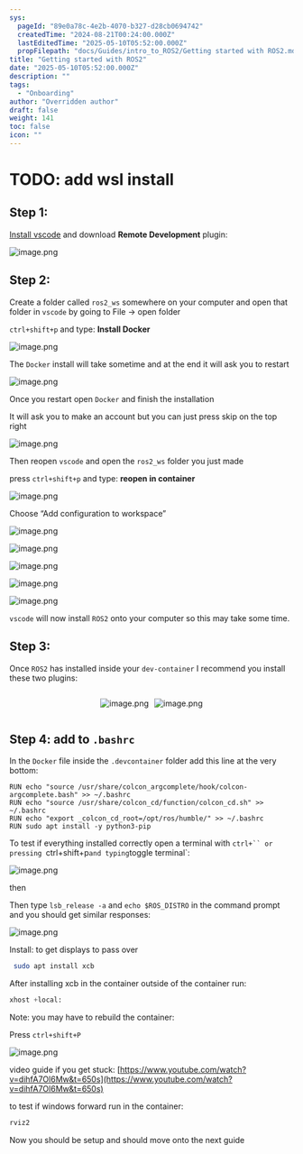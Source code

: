 ```yaml
---
sys:
  pageId: "89e0a78c-4e2b-4070-b327-d28cb0694742"
  createdTime: "2024-08-21T00:24:00.000Z"
  lastEditedTime: "2025-05-10T05:52:00.000Z"
  propFilepath: "docs/Guides/intro_to_ROS2/Getting started with ROS2.md"
title: "Getting started with ROS2"
date: "2025-05-10T05:52:00.000Z"
description: ""
tags:
  - "Onboarding"
author: "Overridden author"
draft: false
weight: 141
toc: false
icon: ""
---
```


# TODO: add wsl install

## Step 1:

[Install vscode](https://code.visualstudio.com/download) and download **Remote Development** plugin:

![image.png](https://prod-files-secure.s3.us-west-2.amazonaws.com/d518164a-d88e-44d1-a4ee-3adb3bd8bce0/efb52993-1881-4a40-b95e-6f020334f022/image.png?X-Amz-Algorithm=AWS4-HMAC-SHA256&X-Amz-Content-Sha256=UNSIGNED-PAYLOAD&X-Amz-Credential=ASIAZI2LB4663PHZODQM%2F20250630%2Fus-west-2%2Fs3%2Faws4_request&X-Amz-Date=20250630T210806Z&X-Amz-Expires=3600&X-Amz-Security-Token=IQoJb3JpZ2luX2VjEMz%2F%2F%2F%2F%2F%2F%2F%2F%2F%2FwEaCXVzLXdlc3QtMiJHMEUCIQCxyLIucuWvmHGGfCOSxlQknZG1leX%2BZJw0EdULNQBQ3wIgbabe%2B9swuxAYRT7vfwpgL5RA93haTzcHbfskKGsUnK8qiAQIxf%2F%2F%2F%2F%2F%2F%2F%2F%2F%2FARAAGgw2Mzc0MjMxODM4MDUiDD5HLvtChJCJolHbgyrcA7fjgI9rOSXLjeDOAhj9OrmAB8UY9vUEjGVor2uCuswNhcJ99VAnJarSuJM2CSZgunXVsOUuo%2BDIrCoBvjPijmUcwaFRTIOQAy0aQTtvfYMClRbXUB3Mt9lhn1g2X4RXVqsoTixs1aepqbokzoMpeWUSzmQEJ7y%2F1ZzK%2BW3gqnb8NlBol%2FRtRsY9a0BaQ7ZRa%2FCYiIRgnSbNSkfInNdyc2LjRlbCeeNbmvdq%2BNZ13ifJOMves6c4CdMc1Mj%2FFUB7oTcLQa5ynkfiWcfvmIB0rRYaZDyvmimiRA7ImVt25kalaHEURVhz1YNmEcJ%2B7g9ho4cdci%2BnsUwiw9wRQ%2BekKeJ4XmVdlDQUf4WSw5plTNmDqCgP5%2B5sGJNbA7pZsg0RnspLoJn1jDyJNrPunNwsg659yw4zI3WHrK3CKfu931QGyNLMyxUfaezGSc4znlJQONb7Me%2BBkt3p1tFzLhJWl8BDa0BzCd64uFmT784bcfnQb9l6M4Oz3q2EBv%2F9Q7VKxC1%2BMB%2FMIJdxBpkNU5hKPZQCwhtt%2B%2B%2BIM2MSuolXAbl7ac%2FkLwVsdjFzT%2BjXXVXk3ojr535Px%2BPEebaRb2n%2FHosrlBVRiHRkCSGicqFwD6eT%2BeRTe54eRG10hb6eMMnOi8MGOqUBXokZeJ57S6DGnLd8Wb7JAbNUiIyN507fsWW2Sj81hRU%2FpD7XMBN7XA7U1%2F21WplHzCMfyF5xhpj4ZqrLgilWl2nUqQJJ6iBhtuaLCUQ%2BW1nDWmligE96KuyjvEyhhGiie%2FA%2Bp7%2BoXrn7kF%2B0aX6ywwKl7En4PzablU6rxtvsHwkGSa3IJMLPaciICm0KUi8OyiSeUtXNWg6Hlp5sgrBiINH7uky0&X-Amz-Signature=ca06f6ac7efc5886dde519f2f5ce798e2a1c673b51e478721e49f60a434ef23f&X-Amz-SignedHeaders=host&x-amz-checksum-mode=ENABLED&x-id=GetObject)

## Step 2:

Create a folder called `ros2_ws` somewhere on your computer and open that folder in `vscode` by going to File → open folder 

`ctrl+shift+p` and type: **Install Docker**

![image.png](https://prod-files-secure.s3.us-west-2.amazonaws.com/d518164a-d88e-44d1-a4ee-3adb3bd8bce0/2269dc0e-1cd5-47ff-bceb-c04ad9b2eab0/image.png?X-Amz-Algorithm=AWS4-HMAC-SHA256&X-Amz-Content-Sha256=UNSIGNED-PAYLOAD&X-Amz-Credential=ASIAZI2LB4663PHZODQM%2F20250630%2Fus-west-2%2Fs3%2Faws4_request&X-Amz-Date=20250630T210806Z&X-Amz-Expires=3600&X-Amz-Security-Token=IQoJb3JpZ2luX2VjEMz%2F%2F%2F%2F%2F%2F%2F%2F%2F%2FwEaCXVzLXdlc3QtMiJHMEUCIQCxyLIucuWvmHGGfCOSxlQknZG1leX%2BZJw0EdULNQBQ3wIgbabe%2B9swuxAYRT7vfwpgL5RA93haTzcHbfskKGsUnK8qiAQIxf%2F%2F%2F%2F%2F%2F%2F%2F%2F%2FARAAGgw2Mzc0MjMxODM4MDUiDD5HLvtChJCJolHbgyrcA7fjgI9rOSXLjeDOAhj9OrmAB8UY9vUEjGVor2uCuswNhcJ99VAnJarSuJM2CSZgunXVsOUuo%2BDIrCoBvjPijmUcwaFRTIOQAy0aQTtvfYMClRbXUB3Mt9lhn1g2X4RXVqsoTixs1aepqbokzoMpeWUSzmQEJ7y%2F1ZzK%2BW3gqnb8NlBol%2FRtRsY9a0BaQ7ZRa%2FCYiIRgnSbNSkfInNdyc2LjRlbCeeNbmvdq%2BNZ13ifJOMves6c4CdMc1Mj%2FFUB7oTcLQa5ynkfiWcfvmIB0rRYaZDyvmimiRA7ImVt25kalaHEURVhz1YNmEcJ%2B7g9ho4cdci%2BnsUwiw9wRQ%2BekKeJ4XmVdlDQUf4WSw5plTNmDqCgP5%2B5sGJNbA7pZsg0RnspLoJn1jDyJNrPunNwsg659yw4zI3WHrK3CKfu931QGyNLMyxUfaezGSc4znlJQONb7Me%2BBkt3p1tFzLhJWl8BDa0BzCd64uFmT784bcfnQb9l6M4Oz3q2EBv%2F9Q7VKxC1%2BMB%2FMIJdxBpkNU5hKPZQCwhtt%2B%2B%2BIM2MSuolXAbl7ac%2FkLwVsdjFzT%2BjXXVXk3ojr535Px%2BPEebaRb2n%2FHosrlBVRiHRkCSGicqFwD6eT%2BeRTe54eRG10hb6eMMnOi8MGOqUBXokZeJ57S6DGnLd8Wb7JAbNUiIyN507fsWW2Sj81hRU%2FpD7XMBN7XA7U1%2F21WplHzCMfyF5xhpj4ZqrLgilWl2nUqQJJ6iBhtuaLCUQ%2BW1nDWmligE96KuyjvEyhhGiie%2FA%2Bp7%2BoXrn7kF%2B0aX6ywwKl7En4PzablU6rxtvsHwkGSa3IJMLPaciICm0KUi8OyiSeUtXNWg6Hlp5sgrBiINH7uky0&X-Amz-Signature=cdc7b6cafbe51b47e8069d05dd6e65b5aad11be36ef23762fc35b0e755d55fff&X-Amz-SignedHeaders=host&x-amz-checksum-mode=ENABLED&x-id=GetObject)

The `Docker` install will take sometime and at the end it will ask you to restart

![image.png](https://prod-files-secure.s3.us-west-2.amazonaws.com/d518164a-d88e-44d1-a4ee-3adb3bd8bce0/ed233f78-be33-4b1f-b89c-9c346c0e961e/image.png?X-Amz-Algorithm=AWS4-HMAC-SHA256&X-Amz-Content-Sha256=UNSIGNED-PAYLOAD&X-Amz-Credential=ASIAZI2LB4663PHZODQM%2F20250630%2Fus-west-2%2Fs3%2Faws4_request&X-Amz-Date=20250630T210806Z&X-Amz-Expires=3600&X-Amz-Security-Token=IQoJb3JpZ2luX2VjEMz%2F%2F%2F%2F%2F%2F%2F%2F%2F%2FwEaCXVzLXdlc3QtMiJHMEUCIQCxyLIucuWvmHGGfCOSxlQknZG1leX%2BZJw0EdULNQBQ3wIgbabe%2B9swuxAYRT7vfwpgL5RA93haTzcHbfskKGsUnK8qiAQIxf%2F%2F%2F%2F%2F%2F%2F%2F%2F%2FARAAGgw2Mzc0MjMxODM4MDUiDD5HLvtChJCJolHbgyrcA7fjgI9rOSXLjeDOAhj9OrmAB8UY9vUEjGVor2uCuswNhcJ99VAnJarSuJM2CSZgunXVsOUuo%2BDIrCoBvjPijmUcwaFRTIOQAy0aQTtvfYMClRbXUB3Mt9lhn1g2X4RXVqsoTixs1aepqbokzoMpeWUSzmQEJ7y%2F1ZzK%2BW3gqnb8NlBol%2FRtRsY9a0BaQ7ZRa%2FCYiIRgnSbNSkfInNdyc2LjRlbCeeNbmvdq%2BNZ13ifJOMves6c4CdMc1Mj%2FFUB7oTcLQa5ynkfiWcfvmIB0rRYaZDyvmimiRA7ImVt25kalaHEURVhz1YNmEcJ%2B7g9ho4cdci%2BnsUwiw9wRQ%2BekKeJ4XmVdlDQUf4WSw5plTNmDqCgP5%2B5sGJNbA7pZsg0RnspLoJn1jDyJNrPunNwsg659yw4zI3WHrK3CKfu931QGyNLMyxUfaezGSc4znlJQONb7Me%2BBkt3p1tFzLhJWl8BDa0BzCd64uFmT784bcfnQb9l6M4Oz3q2EBv%2F9Q7VKxC1%2BMB%2FMIJdxBpkNU5hKPZQCwhtt%2B%2B%2BIM2MSuolXAbl7ac%2FkLwVsdjFzT%2BjXXVXk3ojr535Px%2BPEebaRb2n%2FHosrlBVRiHRkCSGicqFwD6eT%2BeRTe54eRG10hb6eMMnOi8MGOqUBXokZeJ57S6DGnLd8Wb7JAbNUiIyN507fsWW2Sj81hRU%2FpD7XMBN7XA7U1%2F21WplHzCMfyF5xhpj4ZqrLgilWl2nUqQJJ6iBhtuaLCUQ%2BW1nDWmligE96KuyjvEyhhGiie%2FA%2Bp7%2BoXrn7kF%2B0aX6ywwKl7En4PzablU6rxtvsHwkGSa3IJMLPaciICm0KUi8OyiSeUtXNWg6Hlp5sgrBiINH7uky0&X-Amz-Signature=462e2d2584262ce5ffeaaddf77deebd8fe4e6264f332688055f6c5c616daf6d1&X-Amz-SignedHeaders=host&x-amz-checksum-mode=ENABLED&x-id=GetObject)

Once you restart open `Docker` and finish the installation

It will ask you to make an account but you can just press skip on the top right

![image.png](https://prod-files-secure.s3.us-west-2.amazonaws.com/d518164a-d88e-44d1-a4ee-3adb3bd8bce0/21010ad9-1659-4fd9-9f59-9932a09b2a3d/image.png?X-Amz-Algorithm=AWS4-HMAC-SHA256&X-Amz-Content-Sha256=UNSIGNED-PAYLOAD&X-Amz-Credential=ASIAZI2LB4663PHZODQM%2F20250630%2Fus-west-2%2Fs3%2Faws4_request&X-Amz-Date=20250630T210806Z&X-Amz-Expires=3600&X-Amz-Security-Token=IQoJb3JpZ2luX2VjEMz%2F%2F%2F%2F%2F%2F%2F%2F%2F%2FwEaCXVzLXdlc3QtMiJHMEUCIQCxyLIucuWvmHGGfCOSxlQknZG1leX%2BZJw0EdULNQBQ3wIgbabe%2B9swuxAYRT7vfwpgL5RA93haTzcHbfskKGsUnK8qiAQIxf%2F%2F%2F%2F%2F%2F%2F%2F%2F%2FARAAGgw2Mzc0MjMxODM4MDUiDD5HLvtChJCJolHbgyrcA7fjgI9rOSXLjeDOAhj9OrmAB8UY9vUEjGVor2uCuswNhcJ99VAnJarSuJM2CSZgunXVsOUuo%2BDIrCoBvjPijmUcwaFRTIOQAy0aQTtvfYMClRbXUB3Mt9lhn1g2X4RXVqsoTixs1aepqbokzoMpeWUSzmQEJ7y%2F1ZzK%2BW3gqnb8NlBol%2FRtRsY9a0BaQ7ZRa%2FCYiIRgnSbNSkfInNdyc2LjRlbCeeNbmvdq%2BNZ13ifJOMves6c4CdMc1Mj%2FFUB7oTcLQa5ynkfiWcfvmIB0rRYaZDyvmimiRA7ImVt25kalaHEURVhz1YNmEcJ%2B7g9ho4cdci%2BnsUwiw9wRQ%2BekKeJ4XmVdlDQUf4WSw5plTNmDqCgP5%2B5sGJNbA7pZsg0RnspLoJn1jDyJNrPunNwsg659yw4zI3WHrK3CKfu931QGyNLMyxUfaezGSc4znlJQONb7Me%2BBkt3p1tFzLhJWl8BDa0BzCd64uFmT784bcfnQb9l6M4Oz3q2EBv%2F9Q7VKxC1%2BMB%2FMIJdxBpkNU5hKPZQCwhtt%2B%2B%2BIM2MSuolXAbl7ac%2FkLwVsdjFzT%2BjXXVXk3ojr535Px%2BPEebaRb2n%2FHosrlBVRiHRkCSGicqFwD6eT%2BeRTe54eRG10hb6eMMnOi8MGOqUBXokZeJ57S6DGnLd8Wb7JAbNUiIyN507fsWW2Sj81hRU%2FpD7XMBN7XA7U1%2F21WplHzCMfyF5xhpj4ZqrLgilWl2nUqQJJ6iBhtuaLCUQ%2BW1nDWmligE96KuyjvEyhhGiie%2FA%2Bp7%2BoXrn7kF%2B0aX6ywwKl7En4PzablU6rxtvsHwkGSa3IJMLPaciICm0KUi8OyiSeUtXNWg6Hlp5sgrBiINH7uky0&X-Amz-Signature=3f85569b5675d4adf0752c59b74bab6f90598c9416c2f6f13a653c99adc36c44&X-Amz-SignedHeaders=host&x-amz-checksum-mode=ENABLED&x-id=GetObject)

Then reopen `vscode` and open the `ros2_ws` folder you just made

press `ctrl+shift+p` and type: **reopen in container**

![image.png](https://prod-files-secure.s3.us-west-2.amazonaws.com/d518164a-d88e-44d1-a4ee-3adb3bd8bce0/4e93b8c2-41ad-488c-8095-c74205196118/image.png?X-Amz-Algorithm=AWS4-HMAC-SHA256&X-Amz-Content-Sha256=UNSIGNED-PAYLOAD&X-Amz-Credential=ASIAZI2LB4663PHZODQM%2F20250630%2Fus-west-2%2Fs3%2Faws4_request&X-Amz-Date=20250630T210806Z&X-Amz-Expires=3600&X-Amz-Security-Token=IQoJb3JpZ2luX2VjEMz%2F%2F%2F%2F%2F%2F%2F%2F%2F%2FwEaCXVzLXdlc3QtMiJHMEUCIQCxyLIucuWvmHGGfCOSxlQknZG1leX%2BZJw0EdULNQBQ3wIgbabe%2B9swuxAYRT7vfwpgL5RA93haTzcHbfskKGsUnK8qiAQIxf%2F%2F%2F%2F%2F%2F%2F%2F%2F%2FARAAGgw2Mzc0MjMxODM4MDUiDD5HLvtChJCJolHbgyrcA7fjgI9rOSXLjeDOAhj9OrmAB8UY9vUEjGVor2uCuswNhcJ99VAnJarSuJM2CSZgunXVsOUuo%2BDIrCoBvjPijmUcwaFRTIOQAy0aQTtvfYMClRbXUB3Mt9lhn1g2X4RXVqsoTixs1aepqbokzoMpeWUSzmQEJ7y%2F1ZzK%2BW3gqnb8NlBol%2FRtRsY9a0BaQ7ZRa%2FCYiIRgnSbNSkfInNdyc2LjRlbCeeNbmvdq%2BNZ13ifJOMves6c4CdMc1Mj%2FFUB7oTcLQa5ynkfiWcfvmIB0rRYaZDyvmimiRA7ImVt25kalaHEURVhz1YNmEcJ%2B7g9ho4cdci%2BnsUwiw9wRQ%2BekKeJ4XmVdlDQUf4WSw5plTNmDqCgP5%2B5sGJNbA7pZsg0RnspLoJn1jDyJNrPunNwsg659yw4zI3WHrK3CKfu931QGyNLMyxUfaezGSc4znlJQONb7Me%2BBkt3p1tFzLhJWl8BDa0BzCd64uFmT784bcfnQb9l6M4Oz3q2EBv%2F9Q7VKxC1%2BMB%2FMIJdxBpkNU5hKPZQCwhtt%2B%2B%2BIM2MSuolXAbl7ac%2FkLwVsdjFzT%2BjXXVXk3ojr535Px%2BPEebaRb2n%2FHosrlBVRiHRkCSGicqFwD6eT%2BeRTe54eRG10hb6eMMnOi8MGOqUBXokZeJ57S6DGnLd8Wb7JAbNUiIyN507fsWW2Sj81hRU%2FpD7XMBN7XA7U1%2F21WplHzCMfyF5xhpj4ZqrLgilWl2nUqQJJ6iBhtuaLCUQ%2BW1nDWmligE96KuyjvEyhhGiie%2FA%2Bp7%2BoXrn7kF%2B0aX6ywwKl7En4PzablU6rxtvsHwkGSa3IJMLPaciICm0KUi8OyiSeUtXNWg6Hlp5sgrBiINH7uky0&X-Amz-Signature=239486a8d3a611d6d1e40baef6a059a0bce5c2a5872dc76685ad9b7cfbb6ffff&X-Amz-SignedHeaders=host&x-amz-checksum-mode=ENABLED&x-id=GetObject)

Choose “Add configuration to workspace”

![image.png](https://prod-files-secure.s3.us-west-2.amazonaws.com/d518164a-d88e-44d1-a4ee-3adb3bd8bce0/9560b282-5060-4989-ba37-97e7b2c22476/image.png?X-Amz-Algorithm=AWS4-HMAC-SHA256&X-Amz-Content-Sha256=UNSIGNED-PAYLOAD&X-Amz-Credential=ASIAZI2LB4663PHZODQM%2F20250630%2Fus-west-2%2Fs3%2Faws4_request&X-Amz-Date=20250630T210806Z&X-Amz-Expires=3600&X-Amz-Security-Token=IQoJb3JpZ2luX2VjEMz%2F%2F%2F%2F%2F%2F%2F%2F%2F%2FwEaCXVzLXdlc3QtMiJHMEUCIQCxyLIucuWvmHGGfCOSxlQknZG1leX%2BZJw0EdULNQBQ3wIgbabe%2B9swuxAYRT7vfwpgL5RA93haTzcHbfskKGsUnK8qiAQIxf%2F%2F%2F%2F%2F%2F%2F%2F%2F%2FARAAGgw2Mzc0MjMxODM4MDUiDD5HLvtChJCJolHbgyrcA7fjgI9rOSXLjeDOAhj9OrmAB8UY9vUEjGVor2uCuswNhcJ99VAnJarSuJM2CSZgunXVsOUuo%2BDIrCoBvjPijmUcwaFRTIOQAy0aQTtvfYMClRbXUB3Mt9lhn1g2X4RXVqsoTixs1aepqbokzoMpeWUSzmQEJ7y%2F1ZzK%2BW3gqnb8NlBol%2FRtRsY9a0BaQ7ZRa%2FCYiIRgnSbNSkfInNdyc2LjRlbCeeNbmvdq%2BNZ13ifJOMves6c4CdMc1Mj%2FFUB7oTcLQa5ynkfiWcfvmIB0rRYaZDyvmimiRA7ImVt25kalaHEURVhz1YNmEcJ%2B7g9ho4cdci%2BnsUwiw9wRQ%2BekKeJ4XmVdlDQUf4WSw5plTNmDqCgP5%2B5sGJNbA7pZsg0RnspLoJn1jDyJNrPunNwsg659yw4zI3WHrK3CKfu931QGyNLMyxUfaezGSc4znlJQONb7Me%2BBkt3p1tFzLhJWl8BDa0BzCd64uFmT784bcfnQb9l6M4Oz3q2EBv%2F9Q7VKxC1%2BMB%2FMIJdxBpkNU5hKPZQCwhtt%2B%2B%2BIM2MSuolXAbl7ac%2FkLwVsdjFzT%2BjXXVXk3ojr535Px%2BPEebaRb2n%2FHosrlBVRiHRkCSGicqFwD6eT%2BeRTe54eRG10hb6eMMnOi8MGOqUBXokZeJ57S6DGnLd8Wb7JAbNUiIyN507fsWW2Sj81hRU%2FpD7XMBN7XA7U1%2F21WplHzCMfyF5xhpj4ZqrLgilWl2nUqQJJ6iBhtuaLCUQ%2BW1nDWmligE96KuyjvEyhhGiie%2FA%2Bp7%2BoXrn7kF%2B0aX6ywwKl7En4PzablU6rxtvsHwkGSa3IJMLPaciICm0KUi8OyiSeUtXNWg6Hlp5sgrBiINH7uky0&X-Amz-Signature=9dcd9a7cf3fb8339daf2ab10bcb39543c71c66619c0deeaa3eea3c7f957f6a94&X-Amz-SignedHeaders=host&x-amz-checksum-mode=ENABLED&x-id=GetObject)

![image.png](https://prod-files-secure.s3.us-west-2.amazonaws.com/d518164a-d88e-44d1-a4ee-3adb3bd8bce0/2ee63f81-886b-48e8-a553-dc6e5eac99e4/image.png?X-Amz-Algorithm=AWS4-HMAC-SHA256&X-Amz-Content-Sha256=UNSIGNED-PAYLOAD&X-Amz-Credential=ASIAZI2LB4663PHZODQM%2F20250630%2Fus-west-2%2Fs3%2Faws4_request&X-Amz-Date=20250630T210806Z&X-Amz-Expires=3600&X-Amz-Security-Token=IQoJb3JpZ2luX2VjEMz%2F%2F%2F%2F%2F%2F%2F%2F%2F%2FwEaCXVzLXdlc3QtMiJHMEUCIQCxyLIucuWvmHGGfCOSxlQknZG1leX%2BZJw0EdULNQBQ3wIgbabe%2B9swuxAYRT7vfwpgL5RA93haTzcHbfskKGsUnK8qiAQIxf%2F%2F%2F%2F%2F%2F%2F%2F%2F%2FARAAGgw2Mzc0MjMxODM4MDUiDD5HLvtChJCJolHbgyrcA7fjgI9rOSXLjeDOAhj9OrmAB8UY9vUEjGVor2uCuswNhcJ99VAnJarSuJM2CSZgunXVsOUuo%2BDIrCoBvjPijmUcwaFRTIOQAy0aQTtvfYMClRbXUB3Mt9lhn1g2X4RXVqsoTixs1aepqbokzoMpeWUSzmQEJ7y%2F1ZzK%2BW3gqnb8NlBol%2FRtRsY9a0BaQ7ZRa%2FCYiIRgnSbNSkfInNdyc2LjRlbCeeNbmvdq%2BNZ13ifJOMves6c4CdMc1Mj%2FFUB7oTcLQa5ynkfiWcfvmIB0rRYaZDyvmimiRA7ImVt25kalaHEURVhz1YNmEcJ%2B7g9ho4cdci%2BnsUwiw9wRQ%2BekKeJ4XmVdlDQUf4WSw5plTNmDqCgP5%2B5sGJNbA7pZsg0RnspLoJn1jDyJNrPunNwsg659yw4zI3WHrK3CKfu931QGyNLMyxUfaezGSc4znlJQONb7Me%2BBkt3p1tFzLhJWl8BDa0BzCd64uFmT784bcfnQb9l6M4Oz3q2EBv%2F9Q7VKxC1%2BMB%2FMIJdxBpkNU5hKPZQCwhtt%2B%2B%2BIM2MSuolXAbl7ac%2FkLwVsdjFzT%2BjXXVXk3ojr535Px%2BPEebaRb2n%2FHosrlBVRiHRkCSGicqFwD6eT%2BeRTe54eRG10hb6eMMnOi8MGOqUBXokZeJ57S6DGnLd8Wb7JAbNUiIyN507fsWW2Sj81hRU%2FpD7XMBN7XA7U1%2F21WplHzCMfyF5xhpj4ZqrLgilWl2nUqQJJ6iBhtuaLCUQ%2BW1nDWmligE96KuyjvEyhhGiie%2FA%2Bp7%2BoXrn7kF%2B0aX6ywwKl7En4PzablU6rxtvsHwkGSa3IJMLPaciICm0KUi8OyiSeUtXNWg6Hlp5sgrBiINH7uky0&X-Amz-Signature=14f730c31763591239a31e47e43f4e2f916f492cbd8ca3f7cbbcf01fd6c84288&X-Amz-SignedHeaders=host&x-amz-checksum-mode=ENABLED&x-id=GetObject)

![image.png](https://prod-files-secure.s3.us-west-2.amazonaws.com/d518164a-d88e-44d1-a4ee-3adb3bd8bce0/ae1580b2-b048-407e-aed9-b584224a7a04/image.png?X-Amz-Algorithm=AWS4-HMAC-SHA256&X-Amz-Content-Sha256=UNSIGNED-PAYLOAD&X-Amz-Credential=ASIAZI2LB4663PHZODQM%2F20250630%2Fus-west-2%2Fs3%2Faws4_request&X-Amz-Date=20250630T210806Z&X-Amz-Expires=3600&X-Amz-Security-Token=IQoJb3JpZ2luX2VjEMz%2F%2F%2F%2F%2F%2F%2F%2F%2F%2FwEaCXVzLXdlc3QtMiJHMEUCIQCxyLIucuWvmHGGfCOSxlQknZG1leX%2BZJw0EdULNQBQ3wIgbabe%2B9swuxAYRT7vfwpgL5RA93haTzcHbfskKGsUnK8qiAQIxf%2F%2F%2F%2F%2F%2F%2F%2F%2F%2FARAAGgw2Mzc0MjMxODM4MDUiDD5HLvtChJCJolHbgyrcA7fjgI9rOSXLjeDOAhj9OrmAB8UY9vUEjGVor2uCuswNhcJ99VAnJarSuJM2CSZgunXVsOUuo%2BDIrCoBvjPijmUcwaFRTIOQAy0aQTtvfYMClRbXUB3Mt9lhn1g2X4RXVqsoTixs1aepqbokzoMpeWUSzmQEJ7y%2F1ZzK%2BW3gqnb8NlBol%2FRtRsY9a0BaQ7ZRa%2FCYiIRgnSbNSkfInNdyc2LjRlbCeeNbmvdq%2BNZ13ifJOMves6c4CdMc1Mj%2FFUB7oTcLQa5ynkfiWcfvmIB0rRYaZDyvmimiRA7ImVt25kalaHEURVhz1YNmEcJ%2B7g9ho4cdci%2BnsUwiw9wRQ%2BekKeJ4XmVdlDQUf4WSw5plTNmDqCgP5%2B5sGJNbA7pZsg0RnspLoJn1jDyJNrPunNwsg659yw4zI3WHrK3CKfu931QGyNLMyxUfaezGSc4znlJQONb7Me%2BBkt3p1tFzLhJWl8BDa0BzCd64uFmT784bcfnQb9l6M4Oz3q2EBv%2F9Q7VKxC1%2BMB%2FMIJdxBpkNU5hKPZQCwhtt%2B%2B%2BIM2MSuolXAbl7ac%2FkLwVsdjFzT%2BjXXVXk3ojr535Px%2BPEebaRb2n%2FHosrlBVRiHRkCSGicqFwD6eT%2BeRTe54eRG10hb6eMMnOi8MGOqUBXokZeJ57S6DGnLd8Wb7JAbNUiIyN507fsWW2Sj81hRU%2FpD7XMBN7XA7U1%2F21WplHzCMfyF5xhpj4ZqrLgilWl2nUqQJJ6iBhtuaLCUQ%2BW1nDWmligE96KuyjvEyhhGiie%2FA%2Bp7%2BoXrn7kF%2B0aX6ywwKl7En4PzablU6rxtvsHwkGSa3IJMLPaciICm0KUi8OyiSeUtXNWg6Hlp5sgrBiINH7uky0&X-Amz-Signature=7bb585f643a421e1201925510288c6601942b46aa575bf777f64f94f758d3d97&X-Amz-SignedHeaders=host&x-amz-checksum-mode=ENABLED&x-id=GetObject)

![image.png](https://prod-files-secure.s3.us-west-2.amazonaws.com/d518164a-d88e-44d1-a4ee-3adb3bd8bce0/53255b28-f75e-430f-b9e3-c0ac8577e42b/image.png?X-Amz-Algorithm=AWS4-HMAC-SHA256&X-Amz-Content-Sha256=UNSIGNED-PAYLOAD&X-Amz-Credential=ASIAZI2LB4663PHZODQM%2F20250630%2Fus-west-2%2Fs3%2Faws4_request&X-Amz-Date=20250630T210806Z&X-Amz-Expires=3600&X-Amz-Security-Token=IQoJb3JpZ2luX2VjEMz%2F%2F%2F%2F%2F%2F%2F%2F%2F%2FwEaCXVzLXdlc3QtMiJHMEUCIQCxyLIucuWvmHGGfCOSxlQknZG1leX%2BZJw0EdULNQBQ3wIgbabe%2B9swuxAYRT7vfwpgL5RA93haTzcHbfskKGsUnK8qiAQIxf%2F%2F%2F%2F%2F%2F%2F%2F%2F%2FARAAGgw2Mzc0MjMxODM4MDUiDD5HLvtChJCJolHbgyrcA7fjgI9rOSXLjeDOAhj9OrmAB8UY9vUEjGVor2uCuswNhcJ99VAnJarSuJM2CSZgunXVsOUuo%2BDIrCoBvjPijmUcwaFRTIOQAy0aQTtvfYMClRbXUB3Mt9lhn1g2X4RXVqsoTixs1aepqbokzoMpeWUSzmQEJ7y%2F1ZzK%2BW3gqnb8NlBol%2FRtRsY9a0BaQ7ZRa%2FCYiIRgnSbNSkfInNdyc2LjRlbCeeNbmvdq%2BNZ13ifJOMves6c4CdMc1Mj%2FFUB7oTcLQa5ynkfiWcfvmIB0rRYaZDyvmimiRA7ImVt25kalaHEURVhz1YNmEcJ%2B7g9ho4cdci%2BnsUwiw9wRQ%2BekKeJ4XmVdlDQUf4WSw5plTNmDqCgP5%2B5sGJNbA7pZsg0RnspLoJn1jDyJNrPunNwsg659yw4zI3WHrK3CKfu931QGyNLMyxUfaezGSc4znlJQONb7Me%2BBkt3p1tFzLhJWl8BDa0BzCd64uFmT784bcfnQb9l6M4Oz3q2EBv%2F9Q7VKxC1%2BMB%2FMIJdxBpkNU5hKPZQCwhtt%2B%2B%2BIM2MSuolXAbl7ac%2FkLwVsdjFzT%2BjXXVXk3ojr535Px%2BPEebaRb2n%2FHosrlBVRiHRkCSGicqFwD6eT%2BeRTe54eRG10hb6eMMnOi8MGOqUBXokZeJ57S6DGnLd8Wb7JAbNUiIyN507fsWW2Sj81hRU%2FpD7XMBN7XA7U1%2F21WplHzCMfyF5xhpj4ZqrLgilWl2nUqQJJ6iBhtuaLCUQ%2BW1nDWmligE96KuyjvEyhhGiie%2FA%2Bp7%2BoXrn7kF%2B0aX6ywwKl7En4PzablU6rxtvsHwkGSa3IJMLPaciICm0KUi8OyiSeUtXNWg6Hlp5sgrBiINH7uky0&X-Amz-Signature=4fe872687c2f89f59d6e72f4d1ac7cba0966bbb0732988693b2ad5ef5fd1e992&X-Amz-SignedHeaders=host&x-amz-checksum-mode=ENABLED&x-id=GetObject)

![image.png](https://prod-files-secure.s3.us-west-2.amazonaws.com/d518164a-d88e-44d1-a4ee-3adb3bd8bce0/7c562767-5af9-4ffb-97d1-327bcdf4ee00/image.png?X-Amz-Algorithm=AWS4-HMAC-SHA256&X-Amz-Content-Sha256=UNSIGNED-PAYLOAD&X-Amz-Credential=ASIAZI2LB4663PHZODQM%2F20250630%2Fus-west-2%2Fs3%2Faws4_request&X-Amz-Date=20250630T210806Z&X-Amz-Expires=3600&X-Amz-Security-Token=IQoJb3JpZ2luX2VjEMz%2F%2F%2F%2F%2F%2F%2F%2F%2F%2FwEaCXVzLXdlc3QtMiJHMEUCIQCxyLIucuWvmHGGfCOSxlQknZG1leX%2BZJw0EdULNQBQ3wIgbabe%2B9swuxAYRT7vfwpgL5RA93haTzcHbfskKGsUnK8qiAQIxf%2F%2F%2F%2F%2F%2F%2F%2F%2F%2FARAAGgw2Mzc0MjMxODM4MDUiDD5HLvtChJCJolHbgyrcA7fjgI9rOSXLjeDOAhj9OrmAB8UY9vUEjGVor2uCuswNhcJ99VAnJarSuJM2CSZgunXVsOUuo%2BDIrCoBvjPijmUcwaFRTIOQAy0aQTtvfYMClRbXUB3Mt9lhn1g2X4RXVqsoTixs1aepqbokzoMpeWUSzmQEJ7y%2F1ZzK%2BW3gqnb8NlBol%2FRtRsY9a0BaQ7ZRa%2FCYiIRgnSbNSkfInNdyc2LjRlbCeeNbmvdq%2BNZ13ifJOMves6c4CdMc1Mj%2FFUB7oTcLQa5ynkfiWcfvmIB0rRYaZDyvmimiRA7ImVt25kalaHEURVhz1YNmEcJ%2B7g9ho4cdci%2BnsUwiw9wRQ%2BekKeJ4XmVdlDQUf4WSw5plTNmDqCgP5%2B5sGJNbA7pZsg0RnspLoJn1jDyJNrPunNwsg659yw4zI3WHrK3CKfu931QGyNLMyxUfaezGSc4znlJQONb7Me%2BBkt3p1tFzLhJWl8BDa0BzCd64uFmT784bcfnQb9l6M4Oz3q2EBv%2F9Q7VKxC1%2BMB%2FMIJdxBpkNU5hKPZQCwhtt%2B%2B%2BIM2MSuolXAbl7ac%2FkLwVsdjFzT%2BjXXVXk3ojr535Px%2BPEebaRb2n%2FHosrlBVRiHRkCSGicqFwD6eT%2BeRTe54eRG10hb6eMMnOi8MGOqUBXokZeJ57S6DGnLd8Wb7JAbNUiIyN507fsWW2Sj81hRU%2FpD7XMBN7XA7U1%2F21WplHzCMfyF5xhpj4ZqrLgilWl2nUqQJJ6iBhtuaLCUQ%2BW1nDWmligE96KuyjvEyhhGiie%2FA%2Bp7%2BoXrn7kF%2B0aX6ywwKl7En4PzablU6rxtvsHwkGSa3IJMLPaciICm0KUi8OyiSeUtXNWg6Hlp5sgrBiINH7uky0&X-Amz-Signature=74e5aacaecbd830cdac24fdec3cb2e8590bb74f500f0600122d1f5fae3c5b152&X-Amz-SignedHeaders=host&x-amz-checksum-mode=ENABLED&x-id=GetObject)

`vscode` will now install `ROS2` onto your computer so this may take some time.

## Step 3:

Once `ROS2` has installed inside your `dev-container` I recommend you install these two plugins:

<div style="display: flex;flex-direction: row; column-gap:10px; max-width: 630px;justify-content: center;">
<div>

![image.png](https://prod-files-secure.s3.us-west-2.amazonaws.com/d518164a-d88e-44d1-a4ee-3adb3bd8bce0/3fc3d550-5a54-4ba1-ba6b-faa01cdb7369/image.png?X-Amz-Algorithm=AWS4-HMAC-SHA256&X-Amz-Content-Sha256=UNSIGNED-PAYLOAD&X-Amz-Credential=ASIAZI2LB466RJWK4QTF%2F20250630%2Fus-west-2%2Fs3%2Faws4_request&X-Amz-Date=20250630T210808Z&X-Amz-Expires=3600&X-Amz-Security-Token=IQoJb3JpZ2luX2VjEMz%2F%2F%2F%2F%2F%2F%2F%2F%2F%2FwEaCXVzLXdlc3QtMiJHMEUCIQDyO56r%2FcavcKslBQjkr4q9UTFlvnZ%2BTAHOIqYA0eEsLAIgdNPdWLC%2FGxGsLHi8PhTS5uLvKlBqev%2FahcRUbevFmTsqiAQIxf%2F%2F%2F%2F%2F%2F%2F%2F%2F%2FARAAGgw2Mzc0MjMxODM4MDUiDF%2BVjCgXcMQVGc%2FdmSrcAxVN4aX5YlkXyBWO8NUPxcq7X9Wv%2Bc9LSyekw1MtUiWz48K8NxQevPLvRbbf2TCpVuNSHs4vL5JL4CuetMCYkWy%2FhWuvMz0SVF2SMGM2EvUg4%2FBTAelQR2idw9%2BhqpO3bFMH%2FsMysLnsPKegSPbyEmb5vLYt75MjyiyoG%2FQFa6GkCTtMgg5zAD%2FhZrPpUUv6eDHJnaFjYfSb2OHWC5VBjCmNxzi%2F%2F5K73CbKa3bm5VsOh8xXVpjsdAEEAyu7Mzb4b3HMmHBeVK4iJyZPxLyDNJlNtnZhoQMJ9WlGmgUvZ92zqTQ1yuXjPmI5oBy9f3HgPQsjKaVZ%2Fty0tMXCY2HFNqO3csF2Tu5lHOPeKME2PPqa6K3PNjML%2BYnLl7dymjF9lars0SBysPLSzVKzmApuSZrhmtREOMtnnpaB8rkuFJtnK9NNKcnDG5g20SzP4n5KHXxAdbxU720LReljiQcon6kex7tkEacVKkGlylj4fojHnGadofldVyym%2BIJlrkqFQojES5RCP6OCeLFpVMJQT9O4%2BVTVucCdGMxww7fQpbuzYAKN%2FNrnBZj62HLAIScMosqxSR3K0YiIDKBRTYA01aT5Nl7cT4HiNhu3vvKkKWyfJer%2B5%2BKxAxdpHhBSMI3Oi8MGOqUBr3s7iz8EgByjqvRGTTiyPetOi%2FJbQQPCcmw3aMo7orCEh7NI6A0AzVh5Z9P%2Bmmn7e35n11qMEg%2FaDptnXL60Oi%2BS7GSx%2BwYzouWTfNRTCKhSCubbZCpCI63sYTQmcGbu47wQE3wSIK%2FUXUKDDVzCiLWP773KQs8Ix2cIwQwCjk0TxjANV0eaq5QwShFGQwRO6A0OFUmaQDZSmYqNc%2F484osHoVuo&X-Amz-Signature=61bddd86aa3a88f534482094e8ac0d6f089635ab628283239fb7b948eb339836&X-Amz-SignedHeaders=host&x-amz-checksum-mode=ENABLED&x-id=GetObject)

</div>
<div>

![image.png](https://prod-files-secure.s3.us-west-2.amazonaws.com/d518164a-d88e-44d1-a4ee-3adb3bd8bce0/d994cc66-13c2-4093-a5a3-f84cf4601a82/image.png?X-Amz-Algorithm=AWS4-HMAC-SHA256&X-Amz-Content-Sha256=UNSIGNED-PAYLOAD&X-Amz-Credential=ASIAZI2LB4667ARZCICT%2F20250630%2Fus-west-2%2Fs3%2Faws4_request&X-Amz-Date=20250630T210809Z&X-Amz-Expires=3600&X-Amz-Security-Token=IQoJb3JpZ2luX2VjEM3%2F%2F%2F%2F%2F%2F%2F%2F%2F%2FwEaCXVzLXdlc3QtMiJHMEUCIQDhqi%2FcTHCAonE8nW1ck%2Bv%2FchYkBiITiVduKdQb9spHdgIgNLdecX5Y%2F17EaZXyZcDsDXJmZ1eotV6cMPem8JwZoX0qiAQIxf%2F%2F%2F%2F%2F%2F%2F%2F%2F%2FARAAGgw2Mzc0MjMxODM4MDUiDPwaeR0GALsHesYw2SrcA7c%2FwU7RZU9vFifi7PnkIqvA3fuLU9zkoXmqhlGFYHcaLyPUgzEOkxGwybB1xfMXQAzc6JrJ9AkmF5zKDqNbvIoIPnSCJS9YH8YKjvJDJoDErLpZzwMfC%2BSQIsFLXMgC59wkUoM4O64hRgEaIgjiqxAS1DK%2FwuPRAkXBfXCfKG9DTUxT2E04c2TDpWQVuUAfJWfFIGPl5S%2FS%2FU1uLeiibrkCDmzK8QviavmdmqbKEySjFPCw9g4TlTNZFDZpmie1IyUIyzqKUlAxbQBm9fT4RoD93Z%2FvMRA51HGncoXQ2z%2BtFS8Ebdt8RsCyFYsGXTl0kwJ6gPEJGiKCK4HrNGo024WB%2B3y8Jrbj67sTFwRXqwmXsCUJh5cJT42gk6kiJiy27ugTRHSYTa9z5QQsBsUAPsP22v%2B1OKKmZcKR%2BMZw1ur8ZpFMn14VTOb7z9gtUGu%2Fa0Udvkxn85oQnZs1X6ueWIeK5LCZUpGE2ESzANvjOGHCJZkCicozyx0MlZPPujR78r2O8uJRE0gIkynvi4cRvuZQINtsGDpFiV%2FAEmU%2BYne%2Fy2Oh0YULN2tQjz8XEPa6P9A35ETFdnarLw8XTnu5nWdrW%2F1Qdtu0PWuzb2q5WxuL8efk%2FunmK9VNLbdAMIzki8MGOqUBOL3e8tOsog%2FvUUCxartGseuy4pAMRsCIWXCEhprfvbZARE1ZEc8u1hwpiYIm1PJtiInB1yPA2sUIelcs8vXxhaFeLvmgyw8YK9aCrKaedsm9rp44HjVsvRaL%2B0MApERIRQ8RrvZY%2FKhH99I2gmWHFx1O5en52ZaOzPzFxa%2Bo1dDod%2Bp7Apt9vufur0WWY2RPx2YtFK43WBe74BXDcRn%2Fe3FNTGAF&X-Amz-Signature=2ce2530c21567a58e8ca3cbbd78ac720a8a46c5f7b9d7c83f0ae8e7ff611958e&X-Amz-SignedHeaders=host&x-amz-checksum-mode=ENABLED&x-id=GetObject)

</div>
</div>

## Step 4: add to `.bashrc`

In the `Docker` file inside the `.devcontainer` folder add this line at the very bottom: 

```docker
RUN echo "source /usr/share/colcon_argcomplete/hook/colcon-argcomplete.bash" >> ~/.bashrc
RUN echo "source /usr/share/colcon_cd/function/colcon_cd.sh" >> ~/.bashrc
RUN echo "export _colcon_cd_root=/opt/ros/humble/" >> ~/.bashrc
RUN sudo apt install -y python3-pip 
```

To test if everything installed correctly open a terminal with `ctrl+`` or pressing `ctrl+shift+p` and typing `toggle terminal`:

![image.png](https://prod-files-secure.s3.us-west-2.amazonaws.com/d518164a-d88e-44d1-a4ee-3adb3bd8bce0/6a4943d8-b04e-4c02-9a58-775f3384d1a5/image.png?X-Amz-Algorithm=AWS4-HMAC-SHA256&X-Amz-Content-Sha256=UNSIGNED-PAYLOAD&X-Amz-Credential=ASIAZI2LB4663PHZODQM%2F20250630%2Fus-west-2%2Fs3%2Faws4_request&X-Amz-Date=20250630T210806Z&X-Amz-Expires=3600&X-Amz-Security-Token=IQoJb3JpZ2luX2VjEMz%2F%2F%2F%2F%2F%2F%2F%2F%2F%2FwEaCXVzLXdlc3QtMiJHMEUCIQCxyLIucuWvmHGGfCOSxlQknZG1leX%2BZJw0EdULNQBQ3wIgbabe%2B9swuxAYRT7vfwpgL5RA93haTzcHbfskKGsUnK8qiAQIxf%2F%2F%2F%2F%2F%2F%2F%2F%2F%2FARAAGgw2Mzc0MjMxODM4MDUiDD5HLvtChJCJolHbgyrcA7fjgI9rOSXLjeDOAhj9OrmAB8UY9vUEjGVor2uCuswNhcJ99VAnJarSuJM2CSZgunXVsOUuo%2BDIrCoBvjPijmUcwaFRTIOQAy0aQTtvfYMClRbXUB3Mt9lhn1g2X4RXVqsoTixs1aepqbokzoMpeWUSzmQEJ7y%2F1ZzK%2BW3gqnb8NlBol%2FRtRsY9a0BaQ7ZRa%2FCYiIRgnSbNSkfInNdyc2LjRlbCeeNbmvdq%2BNZ13ifJOMves6c4CdMc1Mj%2FFUB7oTcLQa5ynkfiWcfvmIB0rRYaZDyvmimiRA7ImVt25kalaHEURVhz1YNmEcJ%2B7g9ho4cdci%2BnsUwiw9wRQ%2BekKeJ4XmVdlDQUf4WSw5plTNmDqCgP5%2B5sGJNbA7pZsg0RnspLoJn1jDyJNrPunNwsg659yw4zI3WHrK3CKfu931QGyNLMyxUfaezGSc4znlJQONb7Me%2BBkt3p1tFzLhJWl8BDa0BzCd64uFmT784bcfnQb9l6M4Oz3q2EBv%2F9Q7VKxC1%2BMB%2FMIJdxBpkNU5hKPZQCwhtt%2B%2B%2BIM2MSuolXAbl7ac%2FkLwVsdjFzT%2BjXXVXk3ojr535Px%2BPEebaRb2n%2FHosrlBVRiHRkCSGicqFwD6eT%2BeRTe54eRG10hb6eMMnOi8MGOqUBXokZeJ57S6DGnLd8Wb7JAbNUiIyN507fsWW2Sj81hRU%2FpD7XMBN7XA7U1%2F21WplHzCMfyF5xhpj4ZqrLgilWl2nUqQJJ6iBhtuaLCUQ%2BW1nDWmligE96KuyjvEyhhGiie%2FA%2Bp7%2BoXrn7kF%2B0aX6ywwKl7En4PzablU6rxtvsHwkGSa3IJMLPaciICm0KUi8OyiSeUtXNWg6Hlp5sgrBiINH7uky0&X-Amz-Signature=b712756653e05db451ab31e9a20b5381ba5481abbf7bb8f986d1bbdb38bb0436&X-Amz-SignedHeaders=host&x-amz-checksum-mode=ENABLED&x-id=GetObject)

then 

Then type `lsb_release -a` and `echo $ROS_DISTRO` in the command prompt and you should get similar responses:

![image.png](https://prod-files-secure.s3.us-west-2.amazonaws.com/d518164a-d88e-44d1-a4ee-3adb3bd8bce0/3e635dec-a805-4e85-8b9e-d000e5b71a4e/image.png?X-Amz-Algorithm=AWS4-HMAC-SHA256&X-Amz-Content-Sha256=UNSIGNED-PAYLOAD&X-Amz-Credential=ASIAZI2LB4663PHZODQM%2F20250630%2Fus-west-2%2Fs3%2Faws4_request&X-Amz-Date=20250630T210806Z&X-Amz-Expires=3600&X-Amz-Security-Token=IQoJb3JpZ2luX2VjEMz%2F%2F%2F%2F%2F%2F%2F%2F%2F%2FwEaCXVzLXdlc3QtMiJHMEUCIQCxyLIucuWvmHGGfCOSxlQknZG1leX%2BZJw0EdULNQBQ3wIgbabe%2B9swuxAYRT7vfwpgL5RA93haTzcHbfskKGsUnK8qiAQIxf%2F%2F%2F%2F%2F%2F%2F%2F%2F%2FARAAGgw2Mzc0MjMxODM4MDUiDD5HLvtChJCJolHbgyrcA7fjgI9rOSXLjeDOAhj9OrmAB8UY9vUEjGVor2uCuswNhcJ99VAnJarSuJM2CSZgunXVsOUuo%2BDIrCoBvjPijmUcwaFRTIOQAy0aQTtvfYMClRbXUB3Mt9lhn1g2X4RXVqsoTixs1aepqbokzoMpeWUSzmQEJ7y%2F1ZzK%2BW3gqnb8NlBol%2FRtRsY9a0BaQ7ZRa%2FCYiIRgnSbNSkfInNdyc2LjRlbCeeNbmvdq%2BNZ13ifJOMves6c4CdMc1Mj%2FFUB7oTcLQa5ynkfiWcfvmIB0rRYaZDyvmimiRA7ImVt25kalaHEURVhz1YNmEcJ%2B7g9ho4cdci%2BnsUwiw9wRQ%2BekKeJ4XmVdlDQUf4WSw5plTNmDqCgP5%2B5sGJNbA7pZsg0RnspLoJn1jDyJNrPunNwsg659yw4zI3WHrK3CKfu931QGyNLMyxUfaezGSc4znlJQONb7Me%2BBkt3p1tFzLhJWl8BDa0BzCd64uFmT784bcfnQb9l6M4Oz3q2EBv%2F9Q7VKxC1%2BMB%2FMIJdxBpkNU5hKPZQCwhtt%2B%2B%2BIM2MSuolXAbl7ac%2FkLwVsdjFzT%2BjXXVXk3ojr535Px%2BPEebaRb2n%2FHosrlBVRiHRkCSGicqFwD6eT%2BeRTe54eRG10hb6eMMnOi8MGOqUBXokZeJ57S6DGnLd8Wb7JAbNUiIyN507fsWW2Sj81hRU%2FpD7XMBN7XA7U1%2F21WplHzCMfyF5xhpj4ZqrLgilWl2nUqQJJ6iBhtuaLCUQ%2BW1nDWmligE96KuyjvEyhhGiie%2FA%2Bp7%2BoXrn7kF%2B0aX6ywwKl7En4PzablU6rxtvsHwkGSa3IJMLPaciICm0KUi8OyiSeUtXNWg6Hlp5sgrBiINH7uky0&X-Amz-Signature=2fede970341dbbc47c4fff49f58fb9cd64dfce09d05c1b132f22878d45a3fac0&X-Amz-SignedHeaders=host&x-amz-checksum-mode=ENABLED&x-id=GetObject)

Install:  to get displays to pass over

```bash
 sudo apt install xcb
```

After installing xcb in the container outside of the container run:

```python
xhost +local:
```

Note: you may have to rebuild the container:

Press `ctrl+shift+P`

![image.png](https://prod-files-secure.s3.us-west-2.amazonaws.com/d518164a-d88e-44d1-a4ee-3adb3bd8bce0/6c2be660-2618-4c38-9c26-53554f7a0b7b/image.png?X-Amz-Algorithm=AWS4-HMAC-SHA256&X-Amz-Content-Sha256=UNSIGNED-PAYLOAD&X-Amz-Credential=ASIAZI2LB4663PHZODQM%2F20250630%2Fus-west-2%2Fs3%2Faws4_request&X-Amz-Date=20250630T210806Z&X-Amz-Expires=3600&X-Amz-Security-Token=IQoJb3JpZ2luX2VjEMz%2F%2F%2F%2F%2F%2F%2F%2F%2F%2FwEaCXVzLXdlc3QtMiJHMEUCIQCxyLIucuWvmHGGfCOSxlQknZG1leX%2BZJw0EdULNQBQ3wIgbabe%2B9swuxAYRT7vfwpgL5RA93haTzcHbfskKGsUnK8qiAQIxf%2F%2F%2F%2F%2F%2F%2F%2F%2F%2FARAAGgw2Mzc0MjMxODM4MDUiDD5HLvtChJCJolHbgyrcA7fjgI9rOSXLjeDOAhj9OrmAB8UY9vUEjGVor2uCuswNhcJ99VAnJarSuJM2CSZgunXVsOUuo%2BDIrCoBvjPijmUcwaFRTIOQAy0aQTtvfYMClRbXUB3Mt9lhn1g2X4RXVqsoTixs1aepqbokzoMpeWUSzmQEJ7y%2F1ZzK%2BW3gqnb8NlBol%2FRtRsY9a0BaQ7ZRa%2FCYiIRgnSbNSkfInNdyc2LjRlbCeeNbmvdq%2BNZ13ifJOMves6c4CdMc1Mj%2FFUB7oTcLQa5ynkfiWcfvmIB0rRYaZDyvmimiRA7ImVt25kalaHEURVhz1YNmEcJ%2B7g9ho4cdci%2BnsUwiw9wRQ%2BekKeJ4XmVdlDQUf4WSw5plTNmDqCgP5%2B5sGJNbA7pZsg0RnspLoJn1jDyJNrPunNwsg659yw4zI3WHrK3CKfu931QGyNLMyxUfaezGSc4znlJQONb7Me%2BBkt3p1tFzLhJWl8BDa0BzCd64uFmT784bcfnQb9l6M4Oz3q2EBv%2F9Q7VKxC1%2BMB%2FMIJdxBpkNU5hKPZQCwhtt%2B%2B%2BIM2MSuolXAbl7ac%2FkLwVsdjFzT%2BjXXVXk3ojr535Px%2BPEebaRb2n%2FHosrlBVRiHRkCSGicqFwD6eT%2BeRTe54eRG10hb6eMMnOi8MGOqUBXokZeJ57S6DGnLd8Wb7JAbNUiIyN507fsWW2Sj81hRU%2FpD7XMBN7XA7U1%2F21WplHzCMfyF5xhpj4ZqrLgilWl2nUqQJJ6iBhtuaLCUQ%2BW1nDWmligE96KuyjvEyhhGiie%2FA%2Bp7%2BoXrn7kF%2B0aX6ywwKl7En4PzablU6rxtvsHwkGSa3IJMLPaciICm0KUi8OyiSeUtXNWg6Hlp5sgrBiINH7uky0&X-Amz-Signature=bb2b828b328d185bd05b41c04044a2863e5be02b839b66f5ce3926414108f6d2&X-Amz-SignedHeaders=host&x-amz-checksum-mode=ENABLED&x-id=GetObject)

video guide if you get stuck: [https://www.youtube.com/watch?v=dihfA7Ol6Mw&t=650s](https://www.youtube.com/watch?v=dihfA7Ol6Mw&t=650s)

to test if windows forward run in the container:

```bash
rviz2
```

Now you should be setup and should move onto the next guide 
